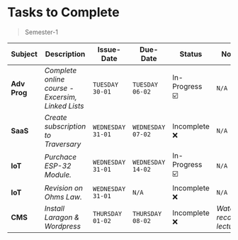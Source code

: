 # Tasks to Complete
> Semester-1

| **Subject** | **Description** | **Issue-Date** | **Due-Date** | **Status** | **Notes** |
|---------|-------------|------------|---------|--------|--------|
| __Adv Prog__ | *Complete online course - Excersim, Linked Lists* |`TUESDAY 30-01` | `TUESDAY 06-02` | In-Progress ☑️ | `N/A` |
| __SaaS__ | *Create subscription to Traversary* | `WEDNESDAY 31-01` | `WEDNESDAY 07-02` | Incomplete ❌️ | `N/A` |
| __IoT__     | *Purchace ESP-32 Module.* | `WEDNESDAY 31-01` | `WEDNESDAY 14-02` | In-Progress ☑️ | `N/A` |
| __IoT__     | *Revision on Ohms Law.* | `WEDNESDAY 31-01` | `N/A` | Incomplete ❌️ | `N/A` |
| __CMS__ | *Install Laragon & Wordpress* | `THURSDAY 01-02` | `THURSDAY 08-02` | Incomplete ❌️ | _Watch recorded lecturer._ |
